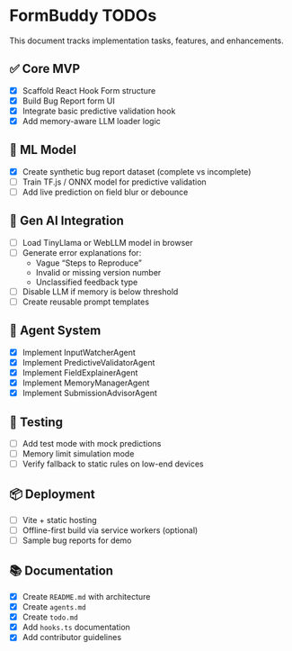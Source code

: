 # FormBuddy TODOs

This document tracks implementation tasks, features, and enhancements.

## ✅ Core MVP

- [x] Scaffold React Hook Form structure
- [x] Build Bug Report form UI
- [x] Integrate basic predictive validation hook
- [x] Add memory-aware LLM loader logic

## 🧠 ML Model

 - [x] Create synthetic bug report dataset (complete vs incomplete)
- [ ] Train TF.js / ONNX model for predictive validation
- [ ] Add live prediction on field blur or debounce

## 💬 Gen AI Integration

- [ ] Load TinyLlama or WebLLM model in browser
- [ ] Generate error explanations for:
  - Vague “Steps to Reproduce”
  - Invalid or missing version number
  - Unclassified feedback type
- [ ] Disable LLM if memory is below threshold
- [ ] Create reusable prompt templates

## 🧩 Agent System

 - [x] Implement InputWatcherAgent
 - [x] Implement PredictiveValidatorAgent
 - [x] Implement FieldExplainerAgent
 - [x] Implement MemoryManagerAgent
 - [x] Implement SubmissionAdvisorAgent

## 🧪 Testing

- [ ] Add test mode with mock predictions
- [ ] Memory limit simulation mode
- [ ] Verify fallback to static rules on low-end devices

## 📦 Deployment

- [ ] Vite + static hosting
- [ ] Offline-first build via service workers (optional)
- [ ] Sample bug reports for demo

## 📚 Documentation

- [x] Create `README.md` with architecture
- [x] Create `agents.md`
- [x] Create `todo.md`
 - [x] Add `hooks.ts` documentation
 - [x] Add contributor guidelines
